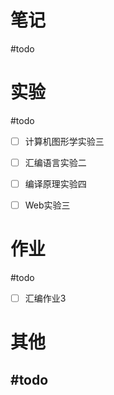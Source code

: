 # 笔记
#todo


# 实验
#todo 
- [ ] 计算机图形学实验三
- [ ] 汇编语言实验二
- [ ] 编译原理实验四
- [ ] Web实验三


# 作业
#todo 
- [ ] 汇编作业3


# 其他
#todo 
- 